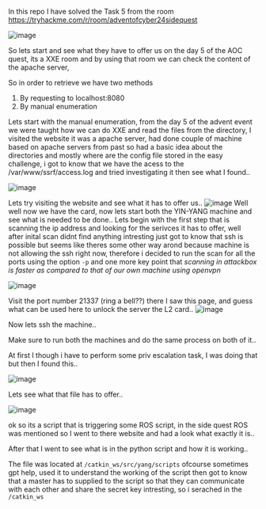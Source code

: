 In this repo I have solved the Task 5 from the room https://tryhackme.com/r/room/adventofcyber24sidequest

![image](https://github.com/user-attachments/assets/3a7d8e49-c955-4f22-baf9-042639ba98f8)

So lets start and see what they have to offer us on the day 5 of the AOC quest, its a XXE room and by using that room we can check the content of the apache server,

So in order to retrieve we have two methods
1. By requesting to localhost:8080
2. By manual enumeration

Lets start with the manual enumeration, from the day 5 of the advent event we were taught how we can do XXE and read the files from the directory, I visited the website it was a apache server, had done couple of machine based on apache servers from past so had a basic idea about the directories and mostly where are the config file stored in the easy challenge, i got to know that we have the acess to the /var/www/ssrf/access.log and tried investigating it then see what I found..

![image](https://github.com/user-attachments/assets/4feb9bb6-3d54-4ef5-a675-7ce3ea8d0593)

Lets try visiting the website and see what it has to offer us..
![image](https://github.com/user-attachments/assets/b8a28080-30d9-4d44-ac38-4d602944f5bf)
Well well now we have the card, now lets start both the YIN-YANG machine and see what is needed to be done..
Lets begin with the first step that is scanning the ip address and looking for the serivces it has to offer, well after inital scan didnt find anything intresting just got to know that ssh is possible but seems like theres some other way arond because machine is not allowing the ssh right now, therefore i decided to run the scan for all the ports using the option `-p` and one more key point that _scanning in attackbox is faster as compared to that of our own machine using openvpn_

![image](https://github.com/user-attachments/assets/d73fc89b-33e9-4758-9931-6eecbcaa2414)

Visit the port number 21337 (ring a bell??) there I saw this page, and guess what can be used here to unlock the server the L2 card..
![image](https://github.com/user-attachments/assets/b24ad71e-a7ca-444e-b3c2-38647691c8bf)

Now lets ssh the machine..

Make sure to run both the machines and do the same process on both of it..

At first I though i have to perform some priv escalation task, I was doing that but then I found this..

![image](https://github.com/user-attachments/assets/f1f5619a-b9ea-404a-9ee0-70a30ae3f8c5)

Lets see what that file has to offer..

![image](https://github.com/user-attachments/assets/7901e3ef-d80c-49b7-a96c-780347754af9)

ok so its a script that is triggering some ROS script, in the side quest ROS was mentioned so I went to there website and had a look what exactly it is..

After that I went to see what is in the python script and how it is working..

The file was located at `/catkin_ws/src/yang/scripts` ofcourse sometimes gpt help, used it to understand the working of the script then got to know that a master has to supplied to the script so that they can communicate with each other and share the secret key intresting, so i serached in the `/catkin_ws`



